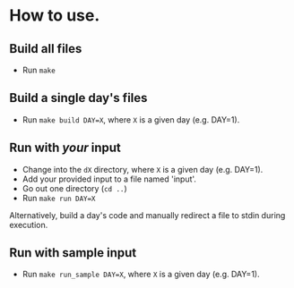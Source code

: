 # How to use.

## Build all files
* Run `make`

## Build a single day's files
* Run `make build DAY=X`, where `X` is a given day (e.g. DAY=1).

## Run with **_your_** input
* Change into the `dX` directory, where `X` is a given day (e.g. DAY=1).
* Add your provided input to a file named 'input'.
* Go out one directory (`cd ..`)
* Run `make run DAY=X`

Alternatively, build a day's code and manually redirect a file to stdin during execution.

## Run with sample input
* Run `make run_sample DAY=X`, where `X` is a given day (e.g. DAY=1).
